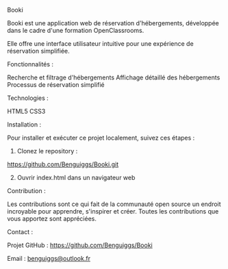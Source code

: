 Booki

Booki est une application web de réservation d'hébergements, développée dans le cadre d'une formation OpenClassrooms.

Elle offre une interface utilisateur intuitive pour une expérience de réservation simplifiée.



Fonctionnalités :

Recherche et filtrage d'hébergements
Affichage détaillé des hébergements
Processus de réservation simplifié


Technologies :

HTML5
CSS3


Installation :

Pour installer et exécuter ce projet localement, suivez ces étapes :

1. Clonez le repository :

https://github.com/Benguiggs/Booki.git

2. Ouvrir index.html dans un navigateur web
   

Contribution :

Les contributions sont ce qui fait de la communauté open source un endroit incroyable pour apprendre, s'inspirer et créer.
Toutes les contributions que vous apportez sont appréciées.


Contact :

Projet GitHub : https://github.com/Benguiggs/Booki

Email : benguiggs@outlook.fr

